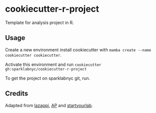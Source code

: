 # cookiecutter-r-project

Template for analysis project in R.

## Usage

Create a new environment install cookiecutter with `mamba create --name cookiecutter cookiecutter`.

Activate this environment and run `cookiecutter gh:sparklabnyc/cookiecutter-r-project`

To get the project on sparklabnyc git, run.

## Credits

Adapted from [lazappi](https://github.com/lazappi/cookiecutter-r-analysis), [AP](https://github.com/associatedpress/cookiecutter-r-project) and [startyourlab](https://github.com/startyourlab/r-project-template).
